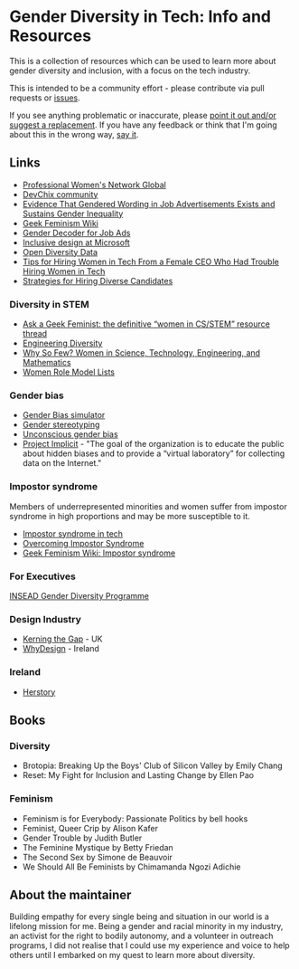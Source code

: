 # Gender Diversity in Tech: Info and Resources

This is a collection of resources which can be used to learn more about gender diversity and inclusion, with a focus on the tech industry.

This is intended to be a community effort - please contribute via pull requests or [issues](https://github.com/vlvagerviwager/gender-diversity-info/issues). 

If you see anything problematic or inaccurate, please [point it out and/or suggest a replacement](https://github.com/vlvagerviwager/gender-diversity-info/issues). If you have any feedback or think that I'm going about this in the wrong way, [say it](https://github.com/vlvagerviwager/gender-diversity-info/issues).

## Links

- [Professional Women's Network Global](https://pwnglobal.net/)
- [DevChix community](http://www.devchix.com/)
- [Evidence That Gendered Wording in Job Advertisements Exists and Sustains Gender Inequality](http://gap.hks.harvard.edu/evidence-gendered-wording-job-advertisements-exists-and-sustains-gender-inequality)
- [Geek Feminism Wiki](http://geekfeminism.wikia.com/)
- [Gender Decoder for Job Ads](http://gender-decoder.katmatfield.com/)
- [Inclusive design at Microsoft](https://www.microsoft.com/en-us/design/inclusive)
- [Open Diversity Data](http://opendiversitydata.org/)
- [Tips for Hiring Women in Tech From a Female CEO Who Had Trouble Hiring Women in Tech](https://women2.com/2018/07/17/tips-for-hiring-women-in-tech-from-a-female-ceo-who-had-trouble-hiring-women-in-tech/)
- [Strategies for Hiring Diverse Candidates](https://code.likeagirl.io/strategies-for-hiring-diverse-candidates-4d86ad693762?gi=e032f84fc443)

### Diversity in STEM

- [Ask a Geek Feminist: the definitive “women in CS/STEM” resource thread](https://geekfeminism.org/2010/05/31/ask-a-geek-feminist-the-definitive-women-in-csstem-resource-thread/)
- [Engineering Diversity](https://dev.to/suedeyloh/engineering-diversity-48o3)
- [Why So Few? Women in Science, Technology, Engineering, and Mathematics](https://www.aauw.org/research/why-so-few/)
- [Women Role Model Lists](https://www.out-standing.org/heroes/)

### Gender bias

- [Gender Bias simulator](http://doesgenderbiasmatter.com/)
- [Gender stereotyping](http://adage.com/article/global-news/u-k-bands-gender-stereotypes-ads/309785/)
- [Unconscious gender bias](https://www.huffingtonpost.com/lisa-marie-jenkins/unconscious-gender-bias-e_b_7447524.html)
- [Project Implicit](https://implicit.harvard.edu/implicit/) - "The goal of the organization is to educate the public about hidden biases and to provide a “virtual laboratory” for collecting data on the Internet."

### Impostor syndrome

Members of underrepresented minorities and women suffer from impostor syndrome in high proportions and may be more susceptible to it.

- [Impostor syndrome in tech](http://juliepagano.com/blog/2013/11/02/it-s-dangerous-to-go-alone-battling-the-invisible-monsters-in-tech/)
- [Overcoming Impostor Syndrome](https://medium.com/the-only-woman-in-the-room/overcoming-impostor-syndrome-bdae04e46ec5)
- [Geek Feminism Wiki: Impostor syndrome](http://geekfeminism.wikia.com/wiki/Impostor_syndrome)

### For Executives

[INSEAD Gender Diversity Programme](https://www.insead.edu/executive-education/open-online-programmes/insead-gender-diversity-programme)

### Design Industry

- [Kerning the Gap](https://www.kerningthegap.com/) - UK
- [WhyDesign](http://whydesign.ie/) - Ireland

### Ireland

- [Herstory](https://www.herstory.ie/home)

## Books

### Diversity

- Brotopia: Breaking Up the Boys' Club of Silicon Valley by Emily Chang
- Reset: My Fight for Inclusion and Lasting Change by Ellen Pao

### Feminism

- Feminism is for Everybody: Passionate Politics by bell hooks
- Feminist, Queer Crip by Alison Kafer
- Gender Trouble by Judith Butler
- The Feminine Mystique by Betty Friedan
- The Second Sex by Simone de Beauvoir
- We Should All Be Feminists by Chimamanda Ngozi Adichie

## About the maintainer

Building empathy for every single being and situation in our world is a lifelong mission for me. Being a gender and racial minority in my industry, an activist for the right to bodily autonomy, and a volunteer in outreach programs, I did not realise that I could use my experience and voice to help others until I embarked on my quest to learn more about diversity. 
